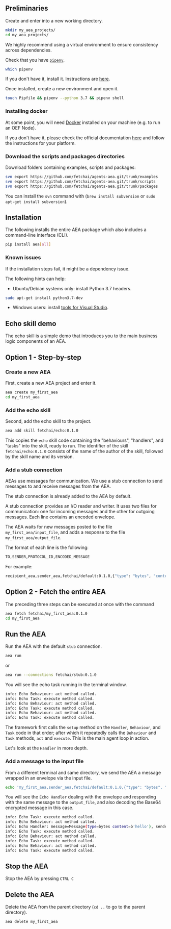## Preliminaries

Create and enter into a new working directory.

``` bash
mkdir my_aea_projects/
cd my_aea_projects/
```

We highly recommend using a virtual environment to ensure consistency across dependencies.

Check that you have [`pipenv`](https://github.com/pypa/pipenv).

``` bash
which pipenv
```

If you don't have it, install it. Instructions are <a href="https://pypi.org/project/pipenv/" target=_blank>here</a>.

Once installed, create a new environment and open it.

``` bash
touch Pipfile && pipenv --python 3.7 && pipenv shell
```

### Installing docker

At some point, you will need [Docker](https://www.docker.com/) installed on your machine 
(e.g. to run an OEF Node).
 
If you don't have it, please check the official documentation [here](https://docs.docker.com/install/) 
and follow the instructions for your platform.


### Download the scripts and packages directories

Download folders containing examples, scripts and packages:
``` bash
svn export https://github.com/fetchai/agents-aea.git/trunk/examples
svn export https://github.com/fetchai/agents-aea.git/trunk/scripts
svn export https://github.com/fetchai/agents-aea.git/trunk/packages
```
You can install the `svn` command with (`brew install subversion` or `sudo apt-get install subversion`).


## Installation

The following installs the entire AEA package which also includes a command-line interface (CLI).

``` bash
pip install aea[all]
```


### Known issues

If the installation steps fail, it might be a dependency issue. 

The following hints can help:

- Ubuntu/Debian systems only: install Python 3.7 headers.
```bash
sudo apt-get install python3.7-dev
``` 

- Windows users: install <a href="https://visualstudio.microsoft.com/downloads/#build-tools-for-visual-studio-2019" target=_blank>tools for Visual Studio</a>. 


## Echo skill demo

The echo skill is a simple demo that introduces you to the main business logic components of an AEA.

## Option 1 - Step-by-step

### Create a new AEA

First, create a new AEA project and enter it.
``` bash
aea create my_first_aea
cd my_first_aea
```

### Add the echo skill 

Second, add the echo skill to the project.
``` bash
aea add skill fetchai/echo:0.1.0
```

This copies the `echo` skill code containing the "behaviours", "handlers", and "tasks" into the skill, ready to run. The identifier of the skill `fetchai/echo:0.1.0` consists of the name of the author of the skill, followed by the skill name and its version.

### Add a stub connection

AEAs use messages for communication. We use a stub connection to send messages to and receive messages from the AEA.

The stub connection is already added to the AEA by default.

A stub connection provides an I/O reader and writer. It uses two files for communication: one for incoming messages and the other for outgoing messages. Each line contains an encoded envelope.

The AEA waits for new messages posted to the file `my_first_aea/input_file`, and adds a response to the file `my_first_aea/output_file`.

The format of each line is the following:

``` bash
TO,SENDER,PROTOCOL_ID,ENCODED_MESSAGE
```
        
For example:

``` bash
recipient_aea,sender_aea,fetchai/default:0.1.0,{"type": "bytes", "content": "aGVsbG8="}
```

## Option 2 - Fetch the entire AEA

The preceding three steps can be executed at once with the command
``` bash
aea fetch fetchai/my_first_aea:0.1.0
cd my_first_aea
```

## Run the AEA

Run the AEA with the default `stub` connection.

``` bash
aea run
```

or 

``` bash
aea run --connections fetchai/stub:0.1.0
```

You will see the echo task running in the terminal window.

``` bash
info: Echo Behaviour: act method called.
info: Echo Task: execute method called.
info: Echo Behaviour: act method called.
info: Echo Task: execute method called.
info: Echo Behaviour: act method called.
info: Echo Task: execute method called.
```

The framework first calls the `setup` method on the `Handler`, `Behaviour`, and `Task` code in that order; after which it repeatedly calls the `Behaviour` and `Task` methods, `act` and `execute`. This is the main agent loop in action.

Let's look at the `Handler` in more depth.

### Add a message to the input file

From a different terminal and same directory, we send the AEA a message wrapped in an envelope via the input file.

``` bash
echo 'my_first_aea,sender_aea,fetchai/default:0.1.0,{"type": "bytes", "content": "aGVsbG8="}' >> input_file
```

You will see the `Echo Handler` dealing with the envelope and responding with the same message to the `output_file`, and also decoding the Base64 encrypted message in this case.

``` bash
info: Echo Task: execute method called.
info: Echo Behaviour: act method called.
info: Echo Handler: message=Message(type=bytes content=b'hello'), sender=sender_aea
info: Echo Task: execute method called.
info: Echo Behaviour: act method called.
info: Echo Task: execute method called.
info: Echo Behaviour: act method called.
info: Echo Task: execute method called.
```

## Stop the AEA

Stop the AEA by pressing `CTRL C`

## Delete the AEA

Delete the AEA from the parent directory (`cd ..` to go to the parent directory).

``` bash
aea delete my_first_aea
```


<br />
